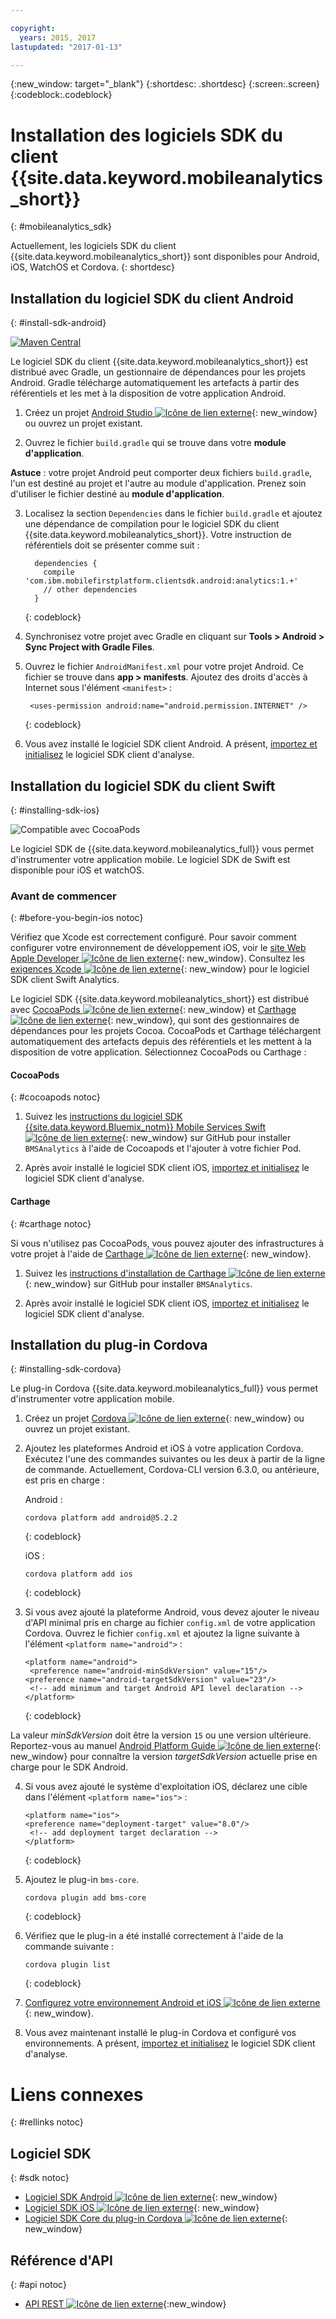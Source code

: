 ```yaml
---

copyright:
  years: 2015, 2017
lastupdated: "2017-01-13"

---
```

{:new_window: target="_blank"}
{:shortdesc: .shortdesc}
{:screen:.screen}
{:codeblock:.codeblock}

# Installation des logiciels SDK du client {{site.data.keyword.mobileanalytics_short}}
{: #mobileanalytics_sdk}

Actuellement, les logiciels SDK du client {{site.data.keyword.mobileanalytics_short}} sont disponibles pour Android, iOS, WatchOS et Cordova.
{: shortdesc}

## Installation du logiciel SDK du client Android
{: #install-sdk-android}

[![Maven Central](https://maven-badges.herokuapp.com/maven-central/com.ibm.mobilefirstplatform.clientsdk.android/analytics/badge.svg)](https://maven-badges.herokuapp.com/maven-central/com.ibm.mobilefirstplatform.clientsdk.android/analytics)

Le logiciel SDK du client {{site.data.keyword.mobileanalytics_short}} est distribué avec Gradle, un gestionnaire de dépendances pour les projets Android. Gradle télécharge automatiquement les artefacts à partir des référentiels et les met à la disposition de votre application Android.

1. Créez un projet [Android Studio ![Icône de lien externe](../../icons/launch-glyph.svg "External link icon")](http://developer.android.com/sdk/index.html){: new_window} ou ouvrez un projet existant.

2. Ouvrez le fichier `build.gradle` qui se trouve dans votre **module d'application**.

  **Astuce** : votre projet Android peut comporter deux fichiers `build.gradle`, l'un est destiné au projet et l'autre au module d'application. Prenez soin d'utiliser le fichier destiné au **module d'application**.

3. Localisez la section `Dependencies` dans le fichier `build.gradle` et ajoutez une dépendance de compilation pour le logiciel SDK du client {{site.data.keyword.mobileanalytics_short}}. Votre instruction de référentiels doit se présenter comme suit :

	```
      dependencies {
        compile 'com.ibm.mobilefirstplatform.clientsdk.android:analytics:1.+'
    	// other dependencies  
      }
  	```
  	{: codeblock}

4. Synchronisez votre projet avec Gradle en cliquant sur **Tools &gt; Android &gt; Sync Project with Gradle Files**.

5. Ouvrez le fichier `AndroidManifest.xml` pour votre projet Android. Ce fichier se trouve dans **app > manifests**. Ajoutez des droits d'accès à Internet sous l'élément `<manifest>` :

	```
	 <uses-permission android:name="android.permission.INTERNET" />
   ```
   {: codeblock}
   
6. Vous avez installé le logiciel SDK client Android. A présent, [importez et initialisez](sdk.html#initalize-ma-sdk) le logiciel SDK client d'analyse.   

## Installation du logiciel SDK du client Swift
{: #installing-sdk-ios}

![Compatible avec CocoaPods](https://img.shields.io/cocoapods/v/BMSAnalytics.svg)

Le logiciel SDK de {{site.data.keyword.mobileanalytics_full}} vous permet d'instrumenter votre application mobile. Le logiciel SDK de Swift est disponible pour iOS et watchOS.

### Avant de commencer
{: #before-you-begin-ios notoc}

Vérifiez que Xcode est correctement configuré. Pour savoir comment configurer votre environnement de développement iOS, voir le [site Web Apple Developer ![Icône de lien externe](../../icons/launch-glyph.svg "External link icon")](https://developer.apple.com/support/xcode/){: new_window}. Consultez les [exigences Xcode ![Icône de lien externe](../../icons/launch-glyph.svg "External link icon")](https://github.com/ibm-bluemix-mobile-services/bms-clientsdk-swift-analytics/tree/development#requirements){: new_window} pour le logiciel SDK client Swift Analytics.

Le logiciel SDK {{site.data.keyword.mobileanalytics_short}} est distribué avec [CocoaPods ![Icône de lien externe](../../icons/launch-glyph.svg "External link icon")](https://cocoapods.org/){: new_window} et [Carthage ![Icône de lien externe](../../icons/launch-glyph.svg "External link icon")](https://github.com/Carthage/Carthage#getting-started){: new_window}, qui sont des gestionnaires de dépendances pour les projets Cocoa. CocoaPods et Carthage téléchargent automatiquement des artefacts depuis des référentiels et les mettent à la disposition de votre application. Sélectionnez CocoaPods ou Carthage :

#### CocoaPods
{: #cocoapods notoc}

1. Suivez les [instructions du logiciel SDK {{site.data.keyword.Bluemix_notm}} Mobile Services Swift ![Icône de lien externe](../../icons/launch-glyph.svg "External link icon")](https://github.com/ibm-bluemix-mobile-services/bms-clientsdk-swift-analytics/tree/development#cocoapods){: new_window} sur GitHub pour installer `BMSAnalytics` à l'aide de Cocoapods et l'ajouter à votre fichier Pod. 
	
2. Après avoir installé le logiciel SDK client iOS, [importez et initialisez](sdk.html#initalize-ma-sdk) le logiciel SDK client d'analyse.   

#### Carthage
{: #carthage notoc}

Si vous n'utilisez pas CocoaPods, vous pouvez ajouter des infrastructures à votre projet à l'aide de [Carthage ![Icône de lien externe](../../icons/launch-glyph.svg "External link icon")](https://github.com/Carthage/Carthage#if-youre-building-for-ios-tvos-or-watchos){: new_window}.

1. Suivez les [instructions d'installation de Carthage ![Icône de lien externe](../../icons/launch-glyph.svg "External link icon")](https://github.com/ibm-bluemix-mobile-services/bms-clientsdk-swift-analytics/tree/development#carthage){: new_window} sur GitHub pour installer `BMSAnalytics`.

2. Après avoir installé le logiciel SDK client iOS, [importez et initialisez](sdk.html#initalize-ma-sdk) le logiciel SDK client d'analyse.

## Installation du plug-in Cordova
{: #installing-sdk-cordova}

Le plug-in Cordova {{site.data.keyword.mobileanalytics_full}} vous permet d'instrumenter votre application mobile. 

1. Créez un projet [Cordova ![Icône de lien externe](../../icons/launch-glyph.svg "External link icon")](http://cordova.apache.org/#getstarted){: new_window} ou ouvrez un projet existant.

2. Ajoutez les plateformes Android et iOS à votre application Cordova. Exécutez l'une des commandes suivantes ou les deux à partir de la ligne de commande. Actuellement, Cordova-CLI version 6.3.0, ou antérieure, est pris en charge  :
   
   Android :

	 ```
	 cordova platform add android@5.2.2
	 ```
	 {: codeblock}
	
   iOS :
   	
	```
	cordova platform add ios
	```
   {: codeblock}
	
3. Si vous avez ajouté la plateforme Android, vous devez ajouter le niveau d'API minimal pris en charge au fichier `config.xml` de votre application Cordova. Ouvrez le fichier `config.xml` et ajoutez la ligne suivante à l'élément `<platform name="android">` :

	```
	<platform name="android">  
  	 <preference name="android-minSdkVersion" value="15"/>
  	<preference name="android-targetSdkVersion" value="23"/>
  	 <!-- add minimum and target Android API level declaration -->
  	</platform>
	```
   {: codeblock}

 La valeur *minSdkVersion* doit être la version `15` ou une version ultérieure. Reportez-vous au manuel [Android Platform Guide ![Icône de lien externe](../../icons/launch-glyph.svg "External link icon")](https://cordova.apache.org/docs/en/latest/guide/platforms/android/){: new_window} pour connaître la version *targetSdkVersion* actuelle prise en charge pour le SDK Android.

4. Si vous avez ajouté le système d'exploitation iOS, déclarez une cible dans l'élément `<platform name="ios">` :

	```
	<platform name="ios">
    <preference name="deployment-target" value="8.0"/>
     <!-- add deployment target declaration -->
  	</platform>
	```
	{: codeblock}

5. Ajoutez le plug-in `bms-core`.
 	
	 ```
	 cordova plugin add bms-core
	 ```
	 {: codeblock}

6. Vérifiez que le plug-in a été installé correctement à l'aide de la commande suivante :
	
	```
	cordova plugin list
	```
	{: codeblock}
	
7. [Configurez votre environnement Android et iOS ![Icône de lien externe](../../icons/launch-glyph.svg "External link icon")](https://www.npmjs.com/package/bms-core#4-configuring-your-platform){: new_window}.

8. Vous avez maintenant installé le plug-in Cordova et configuré vos environnements. A présent, [importez et initialisez](sdk.html#initalize-ma-sdk) le logiciel SDK client d'analyse.

# Liens connexes
{: #rellinks notoc}

## Logiciel SDK
{: #sdk notoc}
* [Logiciel SDK Android ![Icône de lien externe](../../icons/launch-glyph.svg "External link icon")](https://github.com/ibm-bluemix-mobile-services/bms-clientsdk-android-analytics){: new_window}  
* [Logiciel SDK iOS ![Icône de lien externe](../../icons/launch-glyph.svg "External link icon")](https://github.com/ibm-bluemix-mobile-services/bms-clientsdk-swift-analytics){: new_window}
* [Logiciel SDK Core du plug-in Cordova ![Icône de lien externe](../../icons/launch-glyph.svg "External link icon")](https://www.npmjs.com/package/bms-core){: new_window}

## Référence d'API
{: #api notoc}
* [API REST ![Icône de lien externe](../../icons/launch-glyph.svg "External link icon")](https://mobile-analytics-dashboard.{DomainName}/analytics-service/){:new_window}
